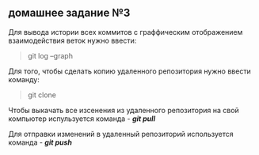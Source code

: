 ## домашнее задание №3

Для вывода истории всех коммитов с граффическим отображением взаимодействия веток нужно ввести:
>git log –graph

Для того, чтобы сделать копию удаленного репозитория нужно ввести команду:
>git clone

Чтобы выкачать все изсенения из удаленного репозитория на свой компьютер испульзуется команда - __*git pull*__

Для отправки изменений в удаленный репозиторий используется команда - __*git push*__
